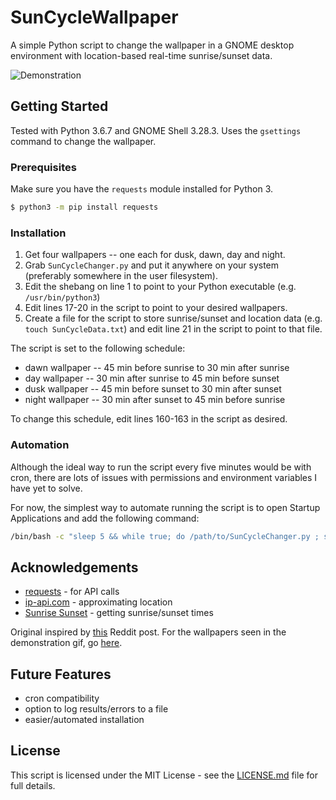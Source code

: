 # SunCycleWallpaper

A simple Python script to change the wallpaper in a GNOME desktop environment with location-based real-time sunrise/sunset data.

![Demonstration](demo.gif)

## Getting Started

Tested with Python 3.6.7 and GNOME Shell 3.28.3. Uses the `gsettings` command to change the wallpaper.

### Prerequisites

Make sure you have the `requests` module installed for Python 3.

```bash
$ python3 -m pip install requests
```

### Installation

1.  Get four wallpapers -- one each for dusk, dawn, day and night.
2. Grab `SunCycleChanger.py` and put it anywhere on your system (preferably somewhere in the user filesystem).
3. Edit the shebang on line 1 to point to your Python executable (e.g. `/usr/bin/python3`)
3. Edit lines 17-20 in the script to point to your desired wallpapers.
4. Create a file for the script to store sunrise/sunset and location data (e.g. `touch SunCycleData.txt`) and edit line 21 in the script to point to that file.

The script is set to the following schedule:

- dawn wallpaper -- 45 min before sunrise to 30 min after sunrise
- day wallpaper -- 30 min after sunrise to 45 min before sunset
- dusk wallpaper -- 45 min before sunset to 30 min after sunset
- night wallpaper -- 30 min after sunset to 45 min before sunrise

To change this schedule, edit lines 160-163 in the script as desired.

### Automation

Although the ideal way to run the script every five minutes would be with cron, there are lots of issues with permissions and environment variables I have yet to solve.

For now, the simplest way to automate running the script is to open Startup Applications and add the following command:

```bash
/bin/bash -c "sleep 5 && while true; do /path/to/SunCycleChanger.py ; sleep 300; done"
```

## Acknowledgements

-  [requests](https://github.com/requests/requests) - for API calls
-  [ip-api.com](http://ip-api.com/) - approximating location
-  [Sunrise Sunset](https://sunrise-sunset.org/) - getting sunrise/sunset times

Original inspired by [this](https://old.reddit.com/r/androidthemes/comments/452tfn/firewatch_with_changing_wallpapers/) Reddit post. For the wallpapers seen in the demonstration gif, go [here](https://imgur.com/gallery/D6ia1).

## Future Features

- cron compatibility
- option to log results/errors to a file
- easier/automated installation

## License

This script is licensed under the MIT License - see the [LICENSE.md](LICENSE.md) file for full details.
